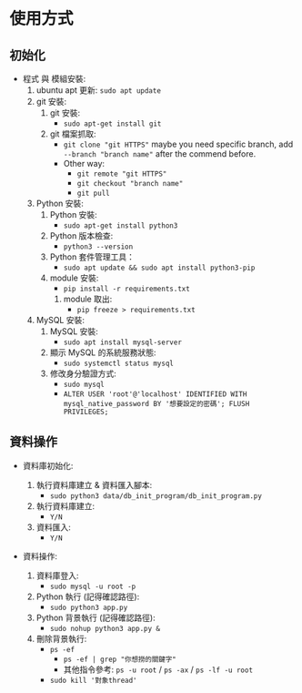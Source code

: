 # 使用方式
## 初始化
- 程式 與 模組安裝:
  1. ubuntu apt 更新: `sudo apt update`
  2. git 安裝: 
     1. git 安裝: 
         - `sudo apt-get install git`
     2. git 檔案抓取: 
         - `git clone "git HTTPS"` maybe you need specific branch, add `--branch "branch name"` after the commend before.
         - Other way:
           - `git remote "git HTTPS"`
           - `git checkout "branch name"`
           - `git pull`
  3. Python 安裝: 
     1. Python 安裝: 
         - `sudo apt-get install python3`
     2. Python 版本檢查: 
         - `python3 --version`
     3. Python 套件管理工具：
         - `sudo apt update && sudo apt install python3-pip`
     4. module 安裝:  
         - `pip install -r requirements.txt`
        1. module 取出:  
            - `pip freeze > requirements.txt `
  4. MySQL 安裝: 
     1. MySQL 安裝:
         - `sudo apt install mysql-server`
     2. 顯示 MySQL 的系統服務狀態:
         - `sudo systemctl status mysql`
     3. 修改身分驗證方式:
         - `sudo mysql`
         - `ALTER USER 'root'@'localhost' IDENTIFIED WITH mysql_native_password BY '想要設定的密碼'; FLUSH PRIVILEGES;`

## 資料操作
- 資料庫初始化:
  1. 執行資料庫建立 & 資料匯入腳本: 
      - `sudo python3 data/db_init_program/db_init_program.py`
  2. 執行資料庫建立: 
      - `Y/N`
  3. 資料匯入: 
      - `Y/N`

- 資料操作:
  1. 資料庫登入:
     - `sudo mysql -u root -p`
  2. Python 執行 (記得確認路徑):
     - `sudo python3 app.py`
  3. Python 背景執行 (記得確認路徑):
     - `sudo nohup python3 app.py &`
  4. 刪除背景執行:
     - `ps -ef`
       - `ps -ef | grep "你想撈的關鍵字"`
       - 其他指令參考: `ps -u root` / `ps -ax` / `ps -lf -u root`
     - `sudo kill '對象thread'`